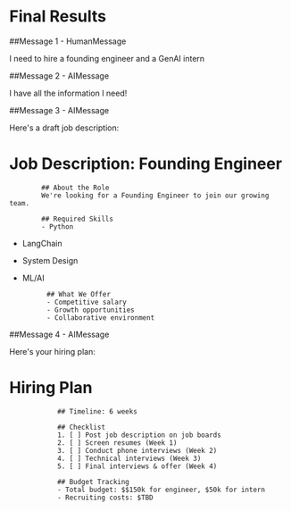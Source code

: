 # Final Results

##Message 1 - HumanMessage

I need to hire a founding engineer and a GenAI intern

##Message 2 - AIMessage

I have all the information I need!

##Message 3 - AIMessage

Here's a draft job description:

# Job Description: Founding Engineer

            ## About the Role
            We're looking for a Founding Engineer to join our growing team.

            ## Required Skills
            - Python

- LangChain
- System Design
- ML/AI

            ## What We Offer
            - Competitive salary
            - Growth opportunities
            - Collaborative environment


##Message 4 - AIMessage

Here's your hiring plan:

# Hiring Plan

                ## Timeline: 6 weeks

                ## Checklist
                1. [ ] Post job description on job boards
                2. [ ] Screen resumes (Week 1)
                3. [ ] Conduct phone interviews (Week 2)
                4. [ ] Technical interviews (Week 3)
                5. [ ] Final interviews & offer (Week 4)

                ## Budget Tracking
                - Total budget: $$150k for engineer, $50k for intern
                - Recruiting costs: $TBD

